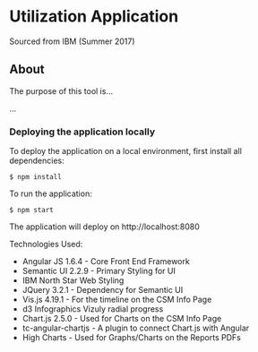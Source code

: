 # Utilization Application
Sourced from IBM (Summer 2017)


## About
The purpose of this tool is...

...



### Deploying the application locally
To deploy the application on a local environment, first install all dependencies:
```
$ npm install
```

To run the application:

```
$ npm start
```

The application will deploy on http://localhost:8080


Technologies Used:
* Angular JS 1.6.4 - Core Front End Framework
* Semantic UI 2.2.9 - Primary Styling for UI
* IBM North Star Web Styling
* JQuery 3.2.1 - Dependency for Semantic UI
* Vis.js 4.19.1 - For the timeline on the CSM Info Page
* d3 Infographics Vizuly radial progress
* Chart.js 2.5.0 - Used for Charts on the CSM Info Page
* tc-angular-chartjs - A plugin to connect Chart.js with Angular
* High Charts - Used for Graphs/Charts on the Reports PDFs
